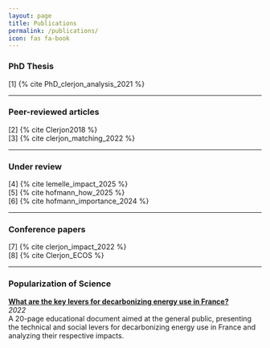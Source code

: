 ```yaml
---
layout: page
title: Publications
permalink: /publications/
icon: fas fa-book
---
```

### PhD Thesis

<div class="publications">
  <div class="pub-item">[1] {% cite PhD_clerjon_analysis_2021 %}</div>
</div>

---

### Peer-reviewed articles

<div class="publications">
  <div class="pub-item">[2] {% cite Clerjon2018 %}</div>
  <div class="pub-item">[3] {% cite clerjon_matching_2022 %}</div>
</div>

---

### Under review

<div class="publications">
  <div class="pub-item">[4] {% cite lemelle_impact_2025 %}</div>
  <div class="pub-item">[5] {% cite hofmann_how_2025 %}</div>
  <div class="pub-item">[6] {% cite hofmann_importance_2024 %}</div>
</div>

---

### Conference papers

<div class="publications">
  <div class="pub-item">[7] {% cite clerjon_impact_2022 %}</div>
  <div class="pub-item">[8] {% cite Clerjon_ECOS %}</div>
</div>

---

### Popularization of Science

**[What are the key levers for decarbonizing energy use in France?](https://www.cea.fr/energies/i-tese/Pages/Actualites/Focus-Thematiques/usages-energie-france.aspx)**  
*2022*  
A 20-page educational document aimed at the general public, presenting the technical and social levers for decarbonizing energy use in France and analyzing their respective impacts.